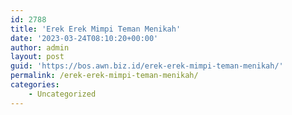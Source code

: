 ```yaml
---
id: 2788
title: 'Erek Erek Mimpi Teman Menikah'
date: '2023-03-24T08:10:20+00:00'
author: admin
layout: post
guid: 'https://bos.awn.biz.id/erek-erek-mimpi-teman-menikah/'
permalink: /erek-erek-mimpi-teman-menikah/
categories:
    - Uncategorized
---
```


